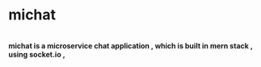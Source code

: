 # michat
<br>
<b>michat is a microservice chat application , which is built in mern stack , using socket.io , </b>
